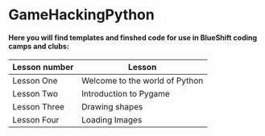 # GameHackingPython
#### Here you will find templates and finshed code for use in BlueShift coding camps and clubs:

Lesson number | Lesson
------------- | -------------
Lesson One    | Welcome to the world of Python 
Lesson Two    | Introduction to Pygame
Lesson Three  | Drawing shapes 
Lesson Four   | Loading Images 
